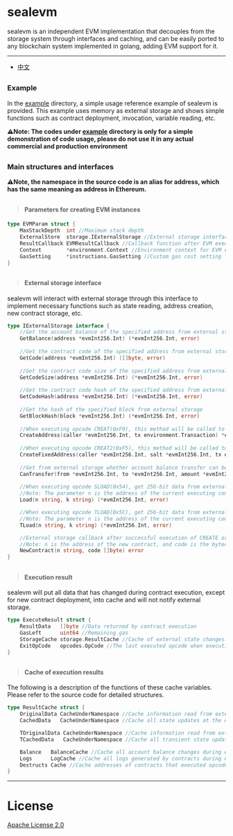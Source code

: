 # sealevm

sealevm is an independent EVM implementation that decouples from the storage system through interfaces and caching, and can be easily ported to any blockchain system implemented in golang, adding EVM support for it.

---

- [中文](https://github.com/simbahebinbo/sealevm/blob/master/README_zh.md)

##

### Example

In the [example](https://github.com/simbahebinbo/sealevm/tree/master/example) directory, a simple usage reference example of sealevm is provided. This example uses memory as external storage and shows simple functions such as contract deployment, invocation, variable reading, etc.

**⚠️Note: The codes under [example](https://github.com/simbahebinbo/sealevm/tree/master/example) directory is only for a simple demonstration of code usage, please do not use it in any actual commercial and production environment**

##

### Main structures and interfaces

**⚠️Note, the namespace in the source code is an alias for address, which has the same meaning as address in Ethereum.**

##

>#### Parameters for creating EVM instances
```go
type EVMParam struct {
    MaxStackDepth  int //Maximum stack depth
    ExternalStore  storage.IExternalStorage //External storage interface, which will be explained in detail in later chapters
    ResultCallback EVMResultCallback //Callback function after EVM execution
    Context        *environment.Context //Environment context for EVM execution, please read the source code for the meaning of internal fields
    GasSetting     *instructions.GasSetting //Custom gas cost setting for OpCode
}
```

##

>#### External storage interface
sealevm will interact with external storage through this interface to implement necessary functions such as state reading, address creation, new contract storage, etc.
```go
type IExternalStorage interface {
    //Get the account balance of the specified address from external storage
    GetBalance(address *evmInt256.Int) (*evmInt256.Int, error)
    
    //Get the contract code of the specified address from external storage
    GetCode(address *evmInt256.Int) ([]byte, error)
    
    //Get the contract code size of the specified address from external storage
    GetCodeSize(address *evmInt256.Int) (*evmInt256.Int, error)
    
    //Get the contract code hash of the specified address from external storage
    GetCodeHash(address *evmInt256.Int) (*evmInt256.Int, error)
    
    //Get the hash of the specified block from external storage
    GetBlockHash(block *evmInt256.Int) (*evmInt256.Int, error)
    
    //When executing opcode CREAT(0xF0), this method will be called to get the address of the created contract
    CreateAddress(caller *evmInt256.Int, tx environment.Transaction) *evmInt256.Int
    
    //When executing opcode CREAT2(0xF5), this method will be called to get the address of the created contract
    CreateFixedAddress(caller *evmInt256.Int, salt *evmInt256.Int, tx environment.Transaction) *evmInt256.Int
    
    //Get from external storage whether account balance transfer can be performed
    CanTransfer(from *evmInt256.Int, to *evmInt256.Int, amount *evmInt256.Int) bool
    
    //When executing opcode SLOAD(0x54), get 256-bit data from external storage at the specified location
    //Note: The parameter n is the address of the current executing contract, and the parameter k is the key of the storage location given when executing opcode SLOAD(0x54)
    Load(n string, k string) (*evmInt256.Int, error)

    //When executing opcode TLOAD(0x5C), get 256-bit data from external transient storage at the specified location
    //Note: The parameter n is the address of the current executing contract, and the parameter k is the key of the storage location given when executing opcode TLOAD(0x5C)
    TLoad(n string, k string) (*evmInt256.Int, error)

    //External storage callback after successful execution of CREATE or CREATE2. The address and code of the newly created contract will be provided to external storage through this interface
    //Note: n is the address of the new contract, and code is the bytecode of the new contract
    NewContract(n string, code []byte) error
}
```

##

>#### Execution result
sealevm will put all data that has changed during contract execution, except for new contract deployment, into cache and will not notify external storage.
```go
type ExecuteResult struct {
    ResultData   []byte //Data returned by contract execution
    GasLeft      uint64 //Remaining gas
    StorageCache storage.ResultCache //Cache of external state changes. External data needs to be updated according to this cache. This will be explained in detail below.
    ExitOpCode   opcodes.OpCode //The last executed opcode when execution is completed
}
```

##

>#### Cache of execution results
The following is a description of the functions of these cache variables. Please refer to the source code for detailed structures.
```go
type ResultCache struct {
    OriginalData CacheUnderNamespace //Cache information read from external storage during execution
    CachedData   CacheUnderNamespace //Cache all state updates at the end of execution

    TOriginalData CacheUnderNamespace //Cache information read from external transient storage during execution
    TCachedData   CacheUnderNamespace //Cache all transient state updates at the end of execution

    Balance   BalanceCache //Cache all account balance changes during execution
    Logs      LogCache //Cache all logs generated by contracts during execution
    Destructs Cache //Cache addresses of contracts that executed opcode SELFDESTRUCT(0xff)
}
```

---

# License

[Apache License 2.0](https://raw.githubusercontent.com/SealSC/sealevm/master/LICENSE)
